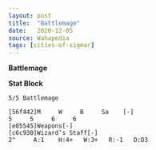 ```yaml
---
layout: post
title:  "Battlemage"
date:   2020-12-05
source: Wahapedia
tags: [cities-of-sigmar]
---
```


**Battlemage**

**Stat Block**
```
5/5 Battlemage
```

```
[56f442]M     W     B     Sa    [-]
5     5     6     6     
[e85545]Weapons[-]
[c6c930]Wizard’s Staff[-]
2"     A:1    H:4+   W:3+   R:-1   D:D3  
```


